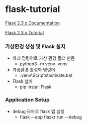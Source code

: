 # flask-tutorial

[Flask 2.3.x Documentation](https://flask.palletsprojects.com/en/2.3.x/)

[Flask 2.3.x Tutorial](https://flask.palletsprojects.com/en/2.3.x/tutorial/)

### 가상환경 생성 및 Flask 설치

- 아래 명령어로 가상 환경 폴더 만듬
    - python3 -m venv .venv
- 가상환경 활성화 명렁어
    - .venv\Scripts\activate.bat
- Flask 설치
    - pip install Flask


### Application Setup

- debug 모드로 flask 앱 실행
    - flask --app flaskr run --debug